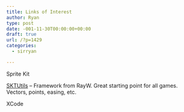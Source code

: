 ```yaml
---
title: Links of Interest
author: Ryan
type: post
date: -001-11-30T00:00:00+00:00
draft: true
url: /?p=1429
categories:
  - sirryan

---
```

Sprite Kit

<a href="https://github.com/raywenderlich/SKTUtils" target="_blank">SKTUtils</a> &#8211; Framework from RayW. Great starting point for all games. Vectors, points, easing, etc.

XCode

&nbsp;
